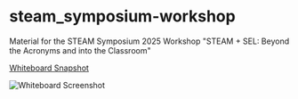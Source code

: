 # steam_symposium-workshop

Material for the STEAM Symposium 2025 Workshop "STEAM + SEL: Beyond the Acronyms and into the Classroom"

[Whiteboard Snapshot](https://www.tldraw.com/s/v2_c_sg_1iRryCt1gWKYtscUGm?d=v63.-3279.6159.9675.page)

![Whiteboard Screenshot](./assets/Whiteboard.png)